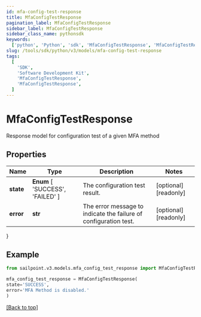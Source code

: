 ```yaml
---
id: mfa-config-test-response
title: MfaConfigTestResponse
pagination_label: MfaConfigTestResponse
sidebar_label: MfaConfigTestResponse
sidebar_class_name: pythonsdk
keywords:
  ['python', 'Python', 'sdk', 'MfaConfigTestResponse', 'MfaConfigTestResponse']
slug: /tools/sdk/python/v3/models/mfa-config-test-response
tags:
  [
    'SDK',
    'Software Development Kit',
    'MfaConfigTestResponse',
    'MfaConfigTestResponse',
  ]
---
```


# MfaConfigTestResponse

Response model for configuration test of a given MFA method

## Properties

| Name | Type | Description | Notes |
| --- | --- | --- | --- |
| **state** | **Enum** [ 'SUCCESS', 'FAILED' ] | The configuration test result. | [optional] [readonly] |
| **error** | **str** | The error message to indicate the failure of configuration test. | [optional] [readonly] |

}

## Example

```python
from sailpoint.v3.models.mfa_config_test_response import MfaConfigTestResponse

mfa_config_test_response = MfaConfigTestResponse(
state='SUCCESS',
error='MFA Method is disabled.'
)

```

[[Back to top]](#)
